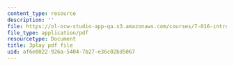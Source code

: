 ```yaml
---
content_type: resource
description: ''
file: https://ol-ocw-studio-app-qa.s3.amazonaws.com/courses/7-016-introductory-biology-fall-2018/af6e0022926a54047b27e36c02bd5067_nvxvcbaoayM.pdf
file_type: application/pdf
resourcetype: Document
title: 3play pdf file
uid: af6e0022-926a-5404-7b27-e36c02bd5067
---
```

